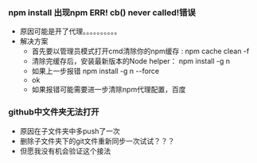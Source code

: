 ### npm install 出现npm ERR! cb() never called!错误
+ 原因可能是开了代理。。。。。。。。。。
+ 解决方案
    + 首先要以管理员模式打开cmd清除你的npm缓存 : npm cache clean -f
    + 清除完缓存后，安装最新版本的Node helper： npm install -g n
    + 如果上一步报错 npm install -g n --force
    + ok
    + 如果报错可能需要进一步清除npm代理配置，百度

### github中文件夹无法打开
+ 原因在子文件夹中多push了一次
+ 删除子文件夹下的git文件重新同步一次试试？？？
+ 但愿我没有机会验证这个接法
